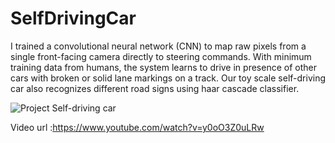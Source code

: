 # SelfDrivingCar
I trained a convolutional neural network (CNN) to map raw pixels from a single front-facing camera directly to steering commands. With minimum training data from humans, the system learns to drive in presence of other cars with broken or solid lane markings on a track. Our toy scale self-driving car also recognizes different road signs using haar cascade classifier.

![Project Self-driving car](https://github.com/usman9114/SelfDrivingCar/blob/master/IMG_2310.JPG?raw=true)

Video url :https://www.youtube.com/watch?v=y0oO3Z0uLRw


